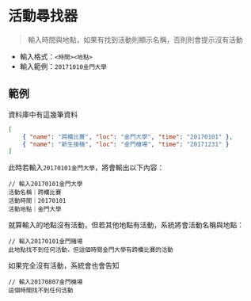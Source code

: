 # 活動尋找器
> 輸入時間與地點，如果有找到活動則顯示名稱，否則則會提示沒有活動
* 輸入格式：`<時間><地點>`
* 輸入範例：`20171010金門大學`

## 範例
資料庫中有這幾筆資料
```json
[
    { "name": "跨欄比賽", "loc": "金門大學", "time": "20170101" },
    { "name": "新生接機", "loc": "金門機場", "time": "20171231" }
]
```
此時若輸入`20170101金門大學`，將會輸出以下內容：
```
// 輸入20170101金門大學
活動名稱｜跨欄比賽
活動時間｜20170101
活動地點｜金門大學
```
就算輸入的地點沒有活動，但若其他地點有活動，系統將會活動名稱與地點：
```
// 輸入20170101金門賭場
此地點找不到任何活動，但這個時間金門大學有跨欄比賽的活動
```
如果完全沒有活動，系統會也會告知
```
// 輸入20170807金門機場
這個時間找不到任何活動
```